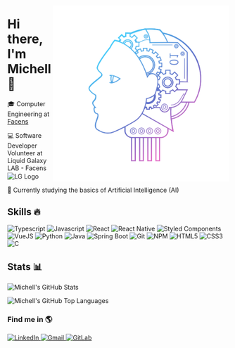 <img align="right"
     width="400"
     src="image.png"
     alt="AI Image">

<h1 align="left">Hi there, I'm Michell 👋</h1>
<p align="left">
    🎓 Computer Engineering at <a href="https://www.facens.br/" target="_blank">Facens</a>
</p>
<p align="left">
    💻 Software Developer Volunteer at Liquid Galaxy LAB - Facens
    <img src="https://4.bp.blogspot.com/-n-vRn12_mEk/XLr2zIDgUnI/AAAAAAAHBTI/69TPLvy-nsg9OPNC15bZB3-WzSX8m0PrwCLcBGAs/s1600/LOGO_LIQUID_GALAXY-sq300x300-pngtranspOK.png"
         alt="LG Logo"
         height="30"
         width="30"
         align="center">
</p>
<p align="left">
    📓 Currently studying the basics of Artificial Intelligence (AI)
</p>
 
 <h2 align="left">Skills 🔥</h2>
 <p align="left">
    <img src="https://img.shields.io/badge/-TypeScript-007ACC?style=flat&logo=typescript&logoColor=white" alt="Typescript">
    <img src="https://img.shields.io/badge/-Javascript-F7DF1E?style=flat&logo=javascript&logoColor=323330" alt="Javascript">
    <img src="https://img.shields.io/badge/-React-45B8D8?style=flat&logo=react&logoColor=white" alt="React">
    <img src="https://img.shields.io/badge/-React_Native-45B8D8?style=flat&logo=react&logoColor=white" alt="React Native">
    <img src="https://img.shields.io/badge/-Styled_Components-DB7092?style=flat&logo=styled-components&logoColor=white" alt="Styled Components">
    <img src="https://img.shields.io/badge/-VueJS-4FC08D?style=flat&logo=vue.js&logoColor=white" alt="VueJS">
    <img src="https://img.shields.io/badge/-Python-3776AB?style=flat&logo=python&logoColor=white" alt="Python">
    <img src="https://img.shields.io/badge/-Java-007396?style=flat&logo=java&logoColor=white" alt="Java">
    <img src="https://img.shields.io/badge/-Spring Boot-6DB33F?style=flat&logo=spring&logoColor=white" alt="Spring Boot">
    <img src="https://img.shields.io/badge/-Git-F05032?style=flat&logo=git&logoColor=white" alt="Git">
    <img src="https://img.shields.io/badge/-NPM-CB3837?style=flat&logo=npm&logoColor=white" alt="NPM">
    <img src="https://img.shields.io/badge/-HTML5-E34F26?style=flat&logo=html5&logoColor=white" alt="HTML5">
    <img src="https://img.shields.io/badge/-CSS3-1572B6?style=flat&logo=css3&logoColor=white" alt="CSS3">
    <img src="https://img.shields.io/badge/-C-A8B9CC?style=flat&logo=c&logoColor=grey" alt="C">
</p>

<h2 align="left">Stats 📊</h2>

![Michell's GitHub Stats](https://github-readme-stats.vercel.app/api?username=mchalgarra&theme=radical)

![Michell's GitHub Top Languages](https://github-readme-stats.vercel.app/api/top-langs/?username=mchalgarra&layout=compact&theme=radical)

<h3 align="left">Find me in 🌎</h3>
<span align="left">
    <a href="https://www.linkedin.com/in/mchalgarra/" target="_blank">
        <img src="https://img.shields.io/badge/LinkedIn-%230077B5.svg?style=flat&logo=linkedin&logoColor=white" alt="LinkedIn">
    </a>
    <a href="mailto:michell.algarra@gmail.com" target="_blank">
        <img src="https://img.shields.io/badge/-Gmail-EA4335?style=flat&logo=gmail&logoColor=white" alt="Gmail">
    </a>
    <a href="https://gitlab.com/mchalgarra" target="_blank">
        <img src="https://img.shields.io/badge/-GitLab-FCA121?style=flat&logo=gitlab" alt="GitLab">
    </a>
</span>
